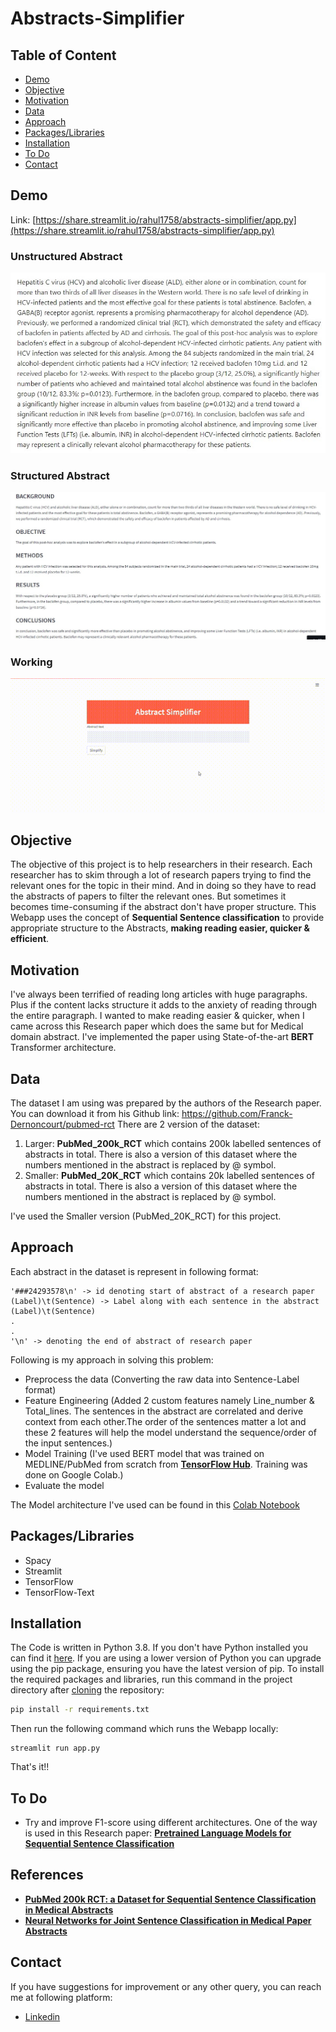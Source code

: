 # Abstracts-Simplifier

## Table of Content
  * [Demo](#demo)
  * [Objective](#objective)
  * [Motivation](#motivation)
  * [Data](#data)
  * [Approach](#approach)
  * [Packages/Libraries](#packageslibraries)
  * [Installation](#installation)
  * [To Do](#to-do)
  * [Contact](#contact)

## Demo
Link: [https://share.streamlit.io/rahul1758/abstracts-simplifier/app.py](https://share.streamlit.io/rahul1758/abstracts-simplifier/app.py)
### Unstructured Abstract
![](https://github.com/Rahul1758/Abstracts-Simplifier/blob/master/gifs%20%26%20imgs/unstructured_abstract.jpg)
### Structured Abstract
![](https://github.com/Rahul1758/Abstracts-Simplifier/blob/master/gifs%20%26%20imgs/structured_abstract.jpg)
### Working
![](https://github.com/Rahul1758/Abstracts-Simplifier/blob/master/gifs%20%26%20imgs/Abstract_simplifier.gif)


## Objective
The objective of this project is to help researchers in their research. Each researcher has to skim through a lot of research papers trying to find the relevant ones for the topic in their mind. And in doing so they have to read the abstracts of papers to filter the relevant ones. But sometimes it becomes time-consuming if the abstract don't have proper structure. This Webapp uses the concept of **Sequential Sentence classification** to provide appropriate structure to the Abstracts, **making reading easier, quicker & efficient**.

## Motivation
I've always been terrified of reading long articles with huge paragraphs. Plus if the content lacks structure it adds to the anxiety of reading through the entire paragraph. I wanted to make reading easier & quicker, when I came across this Research paper which does the same but for Medical domain abstract. I've implemented the paper using State-of-the-art **BERT** Transformer architecture. 

## Data 
The dataset I am using was prepared by the authors of the Research paper. You can download it from his Github link: https://github.com/Franck-Dernoncourt/pubmed-rct
There are 2 version of the dataset:
1. Larger: **PubMed_200k_RCT** which contains 200k labelled sentences of abstracts in total. There is also a version of this dataset where the numbers mentioned in the abstract is replaced by @ symbol.
2. Smaller: **PubMed_20K_RCT** which contains 20k labelled sentences of abstracts in total. There is also a version of this dataset where the numbers mentioned in the abstract is replaced by @ symbol.

I've used the Smaller version (PubMed_20K_RCT) for this project.

## Approach
Each abstract in the dataset is represent in following format:
```
'###24293578\n' -> id denoting start of abstract of a research paper
(Label)\t(Sentence) -> Label along with each sentence in the abstract
(Label)\t(Sentence)
.
.
'\n' -> denoting the end of abstract of research paper
```
Following is my approach in solving this problem:
  * Preprocess the data (Converting the raw data into Sentence-Label format)
  * Feature Engineering (Added 2 custom features namely Line_number & Total_lines. The sentences in the abstract are correlated and derive context from each other.The order of the sentences matter a lot and these 2 features will help the model understand the sequence/order of the input sentences.)
  * Model Training (I've used BERT model that was trained on MEDLINE/PubMed from scratch from [**TensorFlow Hub**](https://tfhub.dev/google/experts/bert/pubmed/2). Training was done on Google Colab.)
  * Evaluate the model

The Model architecture I've used can be found in this [Colab Notebook](https://github.com/Rahul1758/Abstracts-Simplifier/blob/master/Training%20Notebook/Abstracts_Simplifier.ipynb)

## Packages/Libraries
* Spacy
* Streamlit
* TensorFlow
* TensorFlow-Text

## Installation
The Code is written in Python 3.8. If you don't have Python installed you can find it [here](https://www.python.org/downloads/). If you are using a lower version of Python you can upgrade using the pip package, ensuring you have the latest version of pip. To install the required packages and libraries, run this command in the project directory after [cloning](https://www.howtogeek.com/451360/how-to-clone-a-github-repository/) the repository:
```bash
pip install -r requirements.txt
```
Then run the following command which runs the Webapp locally:
```
streamlit run app.py
```
That's it!!

## To Do
* Try and improve F1-score using different architectures. One of the way is used in this Research paper: [**Pretrained Language Models for Sequential Sentence Classification**](https://arxiv.org/pdf/1909.04054.pdf)

## References
* [**PubMed 200k RCT: a Dataset for Sequential Sentence Classification in Medical Abstracts**](https://arxiv.org/pdf/1710.06071.pdf)
* [**Neural Networks for Joint Sentence Classification in Medical Paper Abstracts**](https://arxiv.org/pdf/1612.05251.pdf)

## Contact
If you have suggestions for improvement or any other query, you can reach me at following platform:
  * [Linkedin](https://www.linkedin.com/in/rahul-menon-515702a7/)

